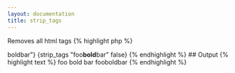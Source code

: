 ```yaml
---
layout: documentation
title: strip_tags
---
```


Removes all html tags
{% highlight php %}
<?php
strip_tags(string $value, [ bool $addspace = true ])
{% endhighlight %}

* **value**: the string to process
* **addspace**: if true, a space is added in place of every removed tag

## Example
{% highlight smarty %}
{strip_tags "foo<strong>bold</strong>bar"}
{strip_tags "foo<strong>bold</strong>bar" false}
{% endhighlight %}

## Output
{% highlight text %}
foo bold bar
fooboldbar
{% endhighlight %}